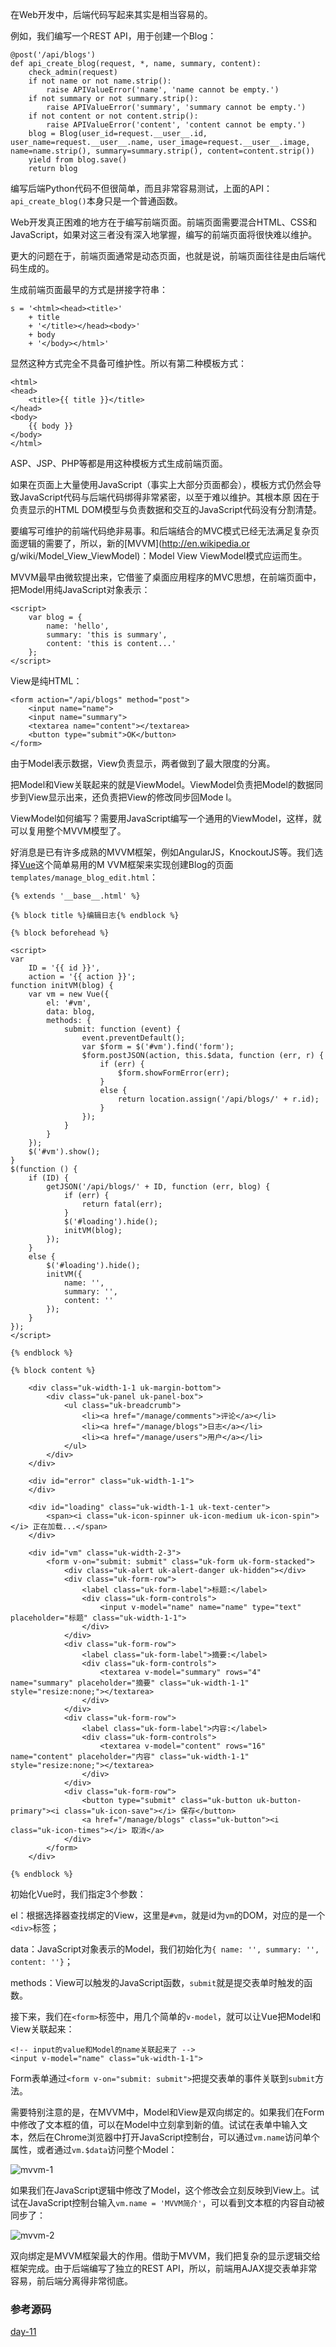 在Web开发中，后端代码写起来其实是相当容易的。

例如，我们编写一个REST API，用于创建一个Blog：

    
    
    @post('/api/blogs')
    def api_create_blog(request, *, name, summary, content):
        check_admin(request)
        if not name or not name.strip():
            raise APIValueError('name', 'name cannot be empty.')
        if not summary or not summary.strip():
            raise APIValueError('summary', 'summary cannot be empty.')
        if not content or not content.strip():
            raise APIValueError('content', 'content cannot be empty.')
        blog = Blog(user_id=request.__user__.id, user_name=request.__user__.name, user_image=request.__user__.image, name=name.strip(), summary=summary.strip(), content=content.strip())
        yield from blog.save()
        return blog
    

编写后端Python代码不但很简单，而且非常容易测试，上面的API：`api_create_blog()`本身只是一个普通函数。

Web开发真正困难的地方在于编写前端页面。前端页面需要混合HTML、CSS和JavaScript，如果对这三者没有深入地掌握，编写的前端页面将很快难以维护。

更大的问题在于，前端页面通常是动态页面，也就是说，前端页面往往是由后端代码生成的。

生成前端页面最早的方式是拼接字符串：

    
    
    s = '<html><head><title>'
        + title
        + '</title></head><body>'
        + body
        + '</body></html>'
    

显然这种方式完全不具备可维护性。所以有第二种模板方式：

    
    
    <html>
    <head>
        <title>{{ title }}</title>
    </head>
    <body>
        {{ body }}
    </body>
    </html>
    

ASP、JSP、PHP等都是用这种模板方式生成前端页面。

如果在页面上大量使用JavaScript（事实上大部分页面都会），模板方式仍然会导致JavaScript代码与后端代码绑得非常紧密，以至于难以维护。其根本原
因在于负责显示的HTML DOM模型与负责数据和交互的JavaScript代码没有分割清楚。

要编写可维护的前端代码绝非易事。和后端结合的MVC模式已经无法满足复杂页面逻辑的需要了，所以，新的[MVVM](http://en.wikipedia.or
g/wiki/Model_View_ViewModel)：Model View ViewModel模式应运而生。

MVVM最早由微软提出来，它借鉴了桌面应用程序的MVC思想，在前端页面中，把Model用纯JavaScript对象表示：

    
    
    <script>
        var blog = {
            name: 'hello',
            summary: 'this is summary',
            content: 'this is content...'
        };
    </script>
    

View是纯HTML：

    
    
    <form action="/api/blogs" method="post">
        <input name="name">
        <input name="summary">
        <textarea name="content"></textarea>
        <button type="submit">OK</button>
    </form>
    

由于Model表示数据，View负责显示，两者做到了最大限度的分离。

把Model和View关联起来的就是ViewModel。ViewModel负责把Model的数据同步到View显示出来，还负责把View的修改同步回Mode
l。

ViewModel如何编写？需要用JavaScript编写一个通用的ViewModel，这样，就可以复用整个MVVM模型了。

好消息是已有许多成熟的MVVM框架，例如AngularJS，KnockoutJS等。我们选择[Vue](http://vuejs.org/)这个简单易用的M
VVM框架来实现创建Blog的页面`templates/manage_blog_edit.html`：

    
    
    {% extends '__base__.html' %}
    
    {% block title %}编辑日志{% endblock %}
    
    {% block beforehead %}
    
    <script>
    var
        ID = '{{ id }}',
        action = '{{ action }}';
    function initVM(blog) {
        var vm = new Vue({
            el: '#vm',
            data: blog,
            methods: {
                submit: function (event) {
                    event.preventDefault();
                    var $form = $('#vm').find('form');
                    $form.postJSON(action, this.$data, function (err, r) {
                        if (err) {
                            $form.showFormError(err);
                        }
                        else {
                            return location.assign('/api/blogs/' + r.id);
                        }
                    });
                }
            }
        });
        $('#vm').show();
    }
    $(function () {
        if (ID) {
            getJSON('/api/blogs/' + ID, function (err, blog) {
                if (err) {
                    return fatal(err);
                }
                $('#loading').hide();
                initVM(blog);
            });
        }
        else {
            $('#loading').hide();
            initVM({
                name: '',
                summary: '',
                content: ''
            });
        }
    });
    </script>
    
    {% endblock %}
    
    {% block content %}
    
        <div class="uk-width-1-1 uk-margin-bottom">
            <div class="uk-panel uk-panel-box">
                <ul class="uk-breadcrumb">
                    <li><a href="/manage/comments">评论</a></li>
                    <li><a href="/manage/blogs">日志</a></li>
                    <li><a href="/manage/users">用户</a></li>
                </ul>
            </div>
        </div>
    
        <div id="error" class="uk-width-1-1">
        </div>
    
        <div id="loading" class="uk-width-1-1 uk-text-center">
            <span><i class="uk-icon-spinner uk-icon-medium uk-icon-spin"></i> 正在加载...</span>
        </div>
    
        <div id="vm" class="uk-width-2-3">
            <form v-on="submit: submit" class="uk-form uk-form-stacked">
                <div class="uk-alert uk-alert-danger uk-hidden"></div>
                <div class="uk-form-row">
                    <label class="uk-form-label">标题:</label>
                    <div class="uk-form-controls">
                        <input v-model="name" name="name" type="text" placeholder="标题" class="uk-width-1-1">
                    </div>
                </div>
                <div class="uk-form-row">
                    <label class="uk-form-label">摘要:</label>
                    <div class="uk-form-controls">
                        <textarea v-model="summary" rows="4" name="summary" placeholder="摘要" class="uk-width-1-1" style="resize:none;"></textarea>
                    </div>
                </div>
                <div class="uk-form-row">
                    <label class="uk-form-label">内容:</label>
                    <div class="uk-form-controls">
                        <textarea v-model="content" rows="16" name="content" placeholder="内容" class="uk-width-1-1" style="resize:none;"></textarea>
                    </div>
                </div>
                <div class="uk-form-row">
                    <button type="submit" class="uk-button uk-button-primary"><i class="uk-icon-save"></i> 保存</button>
                    <a href="/manage/blogs" class="uk-button"><i class="uk-icon-times"></i> 取消</a>
                </div>
            </form>
        </div>
    
    {% endblock %}
    

初始化Vue时，我们指定3个参数：

el：根据选择器查找绑定的View，这里是`#vm`，就是id为`vm`的DOM，对应的是一个`<div>`标签；

data：JavaScript对象表示的Model，我们初始化为`{ name: '', summary: '', content: ''}`；

methods：View可以触发的JavaScript函数，`submit`就是提交表单时触发的函数。

接下来，我们在`<form>`标签中，用几个简单的`v-model`，就可以让Vue把Model和View关联起来：

    
    
    <!-- input的value和Model的name关联起来了 -->
    <input v-model="name" class="uk-width-1-1">
    

Form表单通过`<form v-on="submit: submit">`把提交表单的事件关联到`submit`方法。

需要特别注意的是，在MVVM中，Model和View是双向绑定的。如果我们在Form中修改了文本框的值，可以在Model中立刻拿到新的值。试试在表单中输入文
本，然后在Chrome浏览器中打开JavaScript控制台，可以通过`vm.name`访问单个属性，或者通过`vm.$data`访问整个Model：

![mvvm-1](http://www.liaoxuefeng.com/files/attachments/001402567990533e2cd9f6222c640b8b5eb69af551eb639000)

如果我们在JavaScript逻辑中修改了Model，这个修改会立刻反映到View上。试试在JavaScript控制台输入`vm.name =
'MVVM简介'`，可以看到文本框的内容自动被同步了：

![mvvm-2](http://www.liaoxuefeng.com/files/attachments/0014025679989948daf0dfcf4184c20a2f02f8c3a0b444d000)

双向绑定是MVVM框架最大的作用。借助于MVVM，我们把复杂的显示逻辑交给框架完成。由于后端编写了独立的REST
API，所以，前端用AJAX提交表单非常容易，前后端分离得非常彻底。

### 参考源码

[day-11](https://github.com/michaelliao/awesome-python3-webapp/tree/day-11)

